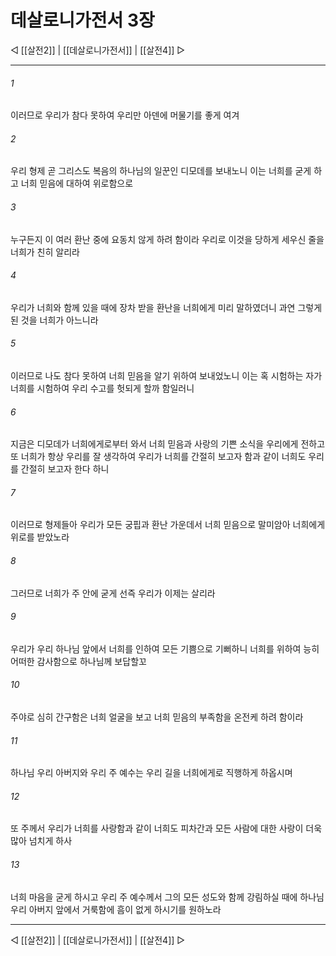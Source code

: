 # 데살로니가전서 3장

◁ [[살전2]] | [[데살로니가전서]] | [[살전4]] ▷
***

###### 1
이러므로 우리가 참다 못하여 우리만 아덴에 머물기를 좋게 여겨

###### 2
우리 형제 곧 그리스도 복음의 하나님의 일꾼인 디모데를 보내노니 이는 너희를 굳게 하고 너희 믿음에 대하여 위로함으로

###### 3
누구든지 이 여러 환난 중에 요동치 않게 하려 함이라 우리로 이것을 당하게 세우신 줄을 너희가 친히 알리라

###### 4
우리가 너희와 함께 있을 때에 장차 받을 환난을 너희에게 미리 말하였더니 과연 그렇게 된 것을 너희가 아느니라

###### 5
이러므로 나도 참다 못하여 너희 믿음을 알기 위하여 보내었노니 이는 혹 시험하는 자가 너희를 시험하여 우리 수고를 헛되게 할까 함일러니

###### 6
지금은 디모데가 너희에게로부터 와서 너희 믿음과 사랑의 기쁜 소식을 우리에게 전하고 또 너희가 항상 우리를 잘 생각하여 우리가 너희를 간절히 보고자 함과 같이 너희도 우리를 간절히 보고자 한다 하니

###### 7
이러므로 형제들아 우리가 모든 궁핍과 환난 가운데서 너희 믿음으로 말미암아 너희에게 위로를 받았노라

###### 8
그러므로 너희가 주 안에 굳게 선즉 우리가 이제는 살리라

###### 9
우리가 우리 하나님 앞에서 너희를 인하여 모든 기쁨으로 기뻐하니 너희를 위하여 능히 어떠한 감사함으로 하나님께 보답할꼬

###### 10
주야로 심히 간구함은 너희 얼굴을 보고 너희 믿음의 부족함을 온전케 하려 함이라

###### 11
하나님 우리 아버지와 우리 주 예수는 우리 길을 너희에게로 직행하게 하옵시며

###### 12
또 주께서 우리가 너희를 사랑함과 같이 너희도 피차간과 모든 사람에 대한 사랑이 더욱 많아 넘치게 하사

###### 13
너희 마음을 굳게 하시고 우리 주 예수께서 그의 모든 성도와 함께 강림하실 때에 하나님 우리 아버지 앞에서 거룩함에 흠이 없게 하시기를 원하노라

***
◁ [[살전2]] | [[데살로니가전서]] | [[살전4]] ▷